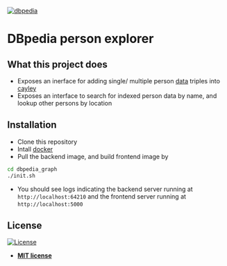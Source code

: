 <a href="https://wiki.dbpedia.org/downloads-2016-10"><img src="https://external-content.duckduckgo.com/iu/?u=https%3A%2F%2Fupload.wikimedia.org%2Fwikipedia%2Fcommons%2Fthumb%2F7%2F73%2FDBpediaLogo.svg%2F1200px-DBpediaLogo.svg.png&f=1&nofb=1" title="dbpedia" alt="dbpedia"></a>


# DBpedia person explorer


## What this project does
- Exposes an inerface for adding single/ multiple person <a href="http://downloads.dbpedia.org/preview.php?file=2016-10_sl_core-i18n_sl_en_sl_persondata_en.ttl.bz2">data</a> triples into <a href="https://github.com/cayleygraph/cayley" target="_blank">cayley</a>
- Exposes an interface to search for indexed person data by name, and lookup other persons by location


## Installation 
- Clone this repository
- Intall <a href="https://docs.docker.com/install/">docker</a>
- Pull the backend image, and build frontend image by
```bash
cd dbpedia_graph
./init.sh
```
- You should see logs indicating the backend server running at `http://localhost:64210` and the frontend server running at `http://localhost:5000`


## License

[![License](http://img.shields.io/:license-mit-blue.svg?style=flat-square)](http://badges.mit-license.org)

- **[MIT license](http://opensource.org/licenses/mit-license.php)**

